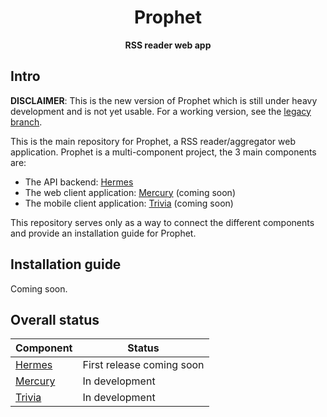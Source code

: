 <div align="center">
  <h1>Prophet</h1>

  <p>
    <strong>RSS reader web app</strong>
  </p>
</div>

[1]: https://github.com/DreamChest/Prophet/tree/legacy
[2]: https://github.com/DreamChest/Hermes
[3]: https://github.com/DreamChest/Mercury
[4]: https://github.com/DreamChest/Trivia

## Intro

**DISCLAIMER**: This is the new version of Prophet which is still under heavy development and is not yet usable. For a working version, see the [legacy branch][1].

This is the main repository for Prophet, a RSS reader/aggregator web application. Prophet is a multi-component project, the 3 main components are:

- The API backend: [Hermes][2]
- The web client application: [Mercury][3] (coming soon)
- The mobile client application: [Trivia][4] (coming soon)

This repository serves only as a way to connect the different components and provide an installation guide for Prophet.

## Installation guide

Coming soon.

## Overall status

Component | Status
----------|-------
[Hermes][2] | First release coming soon
[Mercury][3] | In development
[Trivia][4] | In development
